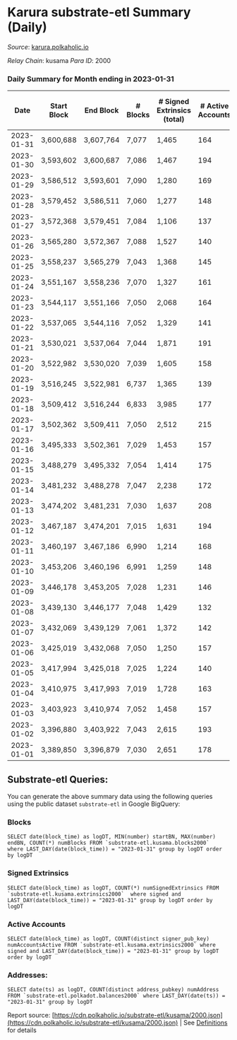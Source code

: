 # Karura substrate-etl Summary (Daily)

_Source_: [karura.polkaholic.io](https://karura.polkaholic.io)

*Relay Chain*: kusama
*Para ID*: 2000



### Daily Summary for Month ending in 2023-01-31


| Date | Start Block | End Block | # Blocks | # Signed Extrinsics (total) | # Active Accounts | # Passive | # New | # Addresses with Balances | # Events | # Transfers | # XCM Transfers In | # XCM Transfers Out |
| ---- | ----------- | --------- | -------- | --------------------------- | ----------------- | --------- | ----- | ------------------------- | -------- | ----------- | ------------------ | ------------------- |
| 2023-01-31 | 3,600,688 | 3,607,764 | 7,077  | 1,465 | 164 |  |  | 94,704 | 61,533 | 1,332 ($518,718.19) | 83 ($38,620.36) | 109 ($80,490.69) |
| 2023-01-30 | 3,593,602 | 3,600,687 | 7,086  | 1,467 | 194 |  |  | 94,680 | 61,747 | 1,337 ($231,695.23) | 101 ($47,324.94) | 97 ($63,818.21) |
| 2023-01-29 | 3,586,512 | 3,593,601 | 7,090  | 1,280 | 169 |  |  | 94,665 | 60,604 | 1,246 ($223,506.20) | 107 ($59,335.51) | 108 ($61,227.79) |
| 2023-01-28 | 3,579,452 | 3,586,511 | 7,060  | 1,277 | 148 |  |  | 94,643 | 60,364 | 1,143 ($290,682.94) | 81 ($43,315.37) | 84 ($47,939.97) |
| 2023-01-27 | 3,572,368 | 3,579,451 | 7,084  | 1,106 | 137 |  |  | 94,633 | 58,480 | 904 ($208,901.13) | 93 ($53,820.56) | 96 ($62,652.87) |
| 2023-01-26 | 3,565,280 | 3,572,367 | 7,088  | 1,527 | 140 |  |  | 94,620 | 62,411 | 1,444 ($405,321.55) | 108 ($54,168.05) | 96 ($67,541.16) |
| 2023-01-25 | 3,558,237 | 3,565,279 | 7,043  | 1,368 | 145 |  |  | 94,609 | 60,691 | 1,207 ($211,913.08) | 93 ($51,550.41) | 125 ($43,008.78) |
| 2023-01-24 | 3,551,167 | 3,558,236 | 7,070  | 1,327 | 161 |  |  | 94,594 | 60,771 | 1,208 ($221,971.57) | 126 ($56,806.46) | 153 ($61,408.66) |
| 2023-01-23 | 3,544,117 | 3,551,166 | 7,050  | 2,068 | 164 |  |  | 94,584 | 67,644 | 2,190 ($525,023.27) | 192 ($145,915.48) | 194 ($140,004.38) |
| 2023-01-22 | 3,537,065 | 3,544,116 | 7,052  | 1,329 | 141 |  |  | 94,569 | 60,952 | 1,374 ($349,063.91) | 103 ($37,536.56) | 127 ($58,811.65) |
| 2023-01-21 | 3,530,021 | 3,537,064 | 7,044  | 1,871 | 191 |  |  | 94,551 | 65,946 | 2,052 ($572,721.98) | 131 ($54,619.64) | 158 ($50,094.65) |
| 2023-01-20 | 3,522,982 | 3,530,020 | 7,039  | 1,605 | 158 |  |  | 94,529 | 64,041 | 1,733 ($400,458.69) | 179 ($85,026.25) | 188 ($122,536.98) |
| 2023-01-19 | 3,516,245 | 3,522,981 | 6,737  | 1,365 | 139 |  |  | 94,509 | 59,539 | 1,386 ($260,616.90) | 164 ($63,428.82) | 167 ($76,343.42) |
| 2023-01-18 | 3,509,412 | 3,516,244 | 6,833  | 3,985 | 177 |  |  | 94,497 | 76,526 | 2,245 ($529,931.12) | 279 ($131,730.23) | 258 ($140,898.78) |
| 2023-01-17 | 3,502,362 | 3,509,411 | 7,050  | 2,512 | 215 |  |  | 94,484 | 72,129 | 2,654 ($488,014.88) | 307 ($95,117.74) | 313 ($144,821.30) |
| 2023-01-16 | 3,495,333 | 3,502,361 | 7,029  | 1,453 | 157 |  |  | 94,461 | 61,695 | 1,458 ($307,256.70) | 102 ($17,774.97) | 111 ($56,785.16) |
| 2023-01-15 | 3,488,279 | 3,495,332 | 7,054  | 1,414 | 175 |  |  | 94,445 | 61,829 | 1,439 ($313,845.62) | 115 ($25,094.51) | 118 ($27,853.41) |
| 2023-01-14 | 3,481,232 | 3,488,278 | 7,047  | 2,238 | 172 |  |  | 94,427 | 68,636 | 2,265 ($500,317.36) | 165 ($61,728.20) | 206 ($72,720.69) |
| 2023-01-13 | 3,474,202 | 3,481,231 | 7,030  | 1,637 | 208 |  |  | 94,408 | 63,256 | 1,677 ($371,844.80) | 106 ($53,042.01) | 116 ($59,852.70) |
| 2023-01-12 | 3,467,187 | 3,474,201 | 7,015  | 1,631 | 194 |  |  | 94,388 | 62,227 | 1,414 ($316,059.45) | 87 ($16,342.21) | 131 ($40,180.06) |
| 2023-01-11 | 3,460,197 | 3,467,186 | 6,990  | 1,214 | 168 |  |  | 94,368 | 59,086 | 1,092 ($380,333.43) | 85 ($23,430.14) | 116 ($34,730.91) |
| 2023-01-10 | 3,453,206 | 3,460,196 | 6,991  | 1,259 | 148 |  |  | 94,349 | 59,267 | 1,026 ($190,541.99) | 92 ($45,380.10) | 96 ($76,674.55) |
| 2023-01-09 | 3,446,178 | 3,453,205 | 7,028  | 1,231 | 146 |  |  | 94,332 | 59,739 | 1,138 ($167,596.99) | 113 ($24,641.63) | 132 ($21,615.44) |
| 2023-01-08 | 3,439,130 | 3,446,177 | 7,048  | 1,429 | 132 |  |  | 94,318 | 61,135 | 1,246 ($199,061.51) | 102 ($15,079.39) | 135 ($22,104.07) |
| 2023-01-07 | 3,432,069 | 3,439,129 | 7,061  | 1,372 | 142 |  |  | 94,302 | 60,216 | 1,024 ($180,908.76) | 110 ($19,818.65) | 102 ($19,634.73) |
| 2023-01-06 | 3,425,019 | 3,432,068 | 7,050  | 1,250 | 157 |  |  | 94,284 | 59,899 | 1,213 ($214,053.33) | 67 ($16,286.07) | 84 ($16,437.61) |
| 2023-01-05 | 3,417,994 | 3,425,018 | 7,025  | 1,224 | 140 |  |  | 94,265 | 59,213 | 1,067 ($183,352.22) | 64 ($9,310.22) | 93 ($19,678.18) |
| 2023-01-04 | 3,410,975 | 3,417,993 | 7,019  | 1,728 | 163 |  |  | 94,255 | 63,738 | 1,719 ($465,032.06) | 96 ($35,039.73) | 135 ($66,764.15) |
| 2023-01-03 | 3,403,923 | 3,410,974 | 7,052  | 1,458 | 157 |  |  | 94,244 | 61,442 | 1,379 ($367,461.79) | 69 ($18,958.51) | 96 ($21,896.32) |
| 2023-01-02 | 3,396,880 | 3,403,922 | 7,043  | 2,615 | 193 |  |  | 94,231 | 72,270 | 2,845 ($1,011,558.15) | 135 ($43,085.95) | 165 ($73,835.15) |
| 2023-01-01 | 3,389,850 | 3,396,879 | 7,030  | 2,651 | 178 |  |  | 94,220 | 71,467 | 2,477 ($789,597.67) | 163 ($51,773.52) | 169 ($55,143.64) |

## Substrate-etl Queries:
You can generate the above summary data using the following queries using the public dataset `substrate-etl` in Google BigQuery:


### Blocks
```
SELECT date(block_time) as logDT, MIN(number) startBN, MAX(number) endBN, COUNT(*) numBlocks FROM `substrate-etl.kusama.blocks2000`  where LAST_DAY(date(block_time)) = "2023-01-31" group by logDT order by logDT
```


### Signed Extrinsics
```
SELECT date(block_time) as logDT, COUNT(*) numSignedExtrinsics FROM `substrate-etl.kusama.extrinsics2000`  where signed and LAST_DAY(date(block_time)) = "2023-01-31" group by logDT order by logDT
```


### Active Accounts
```
SELECT date(block_time) as logDT, COUNT(distinct signer_pub_key) numAccountsActive FROM `substrate-etl.kusama.extrinsics2000` where signed and LAST_DAY(date(block_time)) = "2023-01-31" group by logDT order by logDT
```


### Addresses:
```
SELECT date(ts) as logDT, COUNT(distinct address_pubkey) numAddress FROM `substrate-etl.polkadot.balances2000` where LAST_DAY(date(ts)) = "2023-01-31" group by logDT
```



Report source: [https://cdn.polkaholic.io/substrate-etl/kusama/2000.json](https://cdn.polkaholic.io/substrate-etl/kusama/2000.json) | See [Definitions](/DEFINITIONS.md) for details
